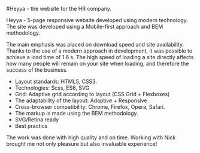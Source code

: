 #Heyya - the website for the HR company.

Heyya - 5-page responsive website developed using modern technology.
The site was developed using a Mobile-first approach and BEM methodology.

The main emphasis was placed on download speed and site availability.
Thanks to the use of a modern approach in development, it was possible to achieve a load time of 1.6 s. The high speed of loading a site directly affects how many people will remain on your site when loading, and therefore the success of the business.

- Layout standards: HTML5, CSS3.
- Technologies: Scss, ES6, SVG
- Grid: Adaptive grid according to layout (CSS Grid + Flexboxes)
- The adaptability of the layout: Adaptive + Responsive
- Cross-browser compatibility: Chrome, Firefox, Opera, Safari.
- The markup is made using the BEM methodology.
- SVG/Retina ready
- Best practics

The work was done with high quality and on time. Working with Nick brought me not only pleasure but also invaluable experience!
